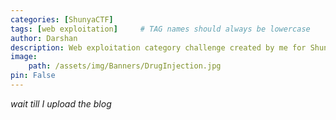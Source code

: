 ```yaml
---
categories: [ShunyaCTF]
tags: [web exploitation]     # TAG names should always be lowercase
author: Darshan
description: Web exploitation category challenge created by me for ShunyaCTF Aarambha
image:
    path: /assets/img/Banners/DrugInjection.jpg
pin: False
---
```


*wait till I upload the blog*